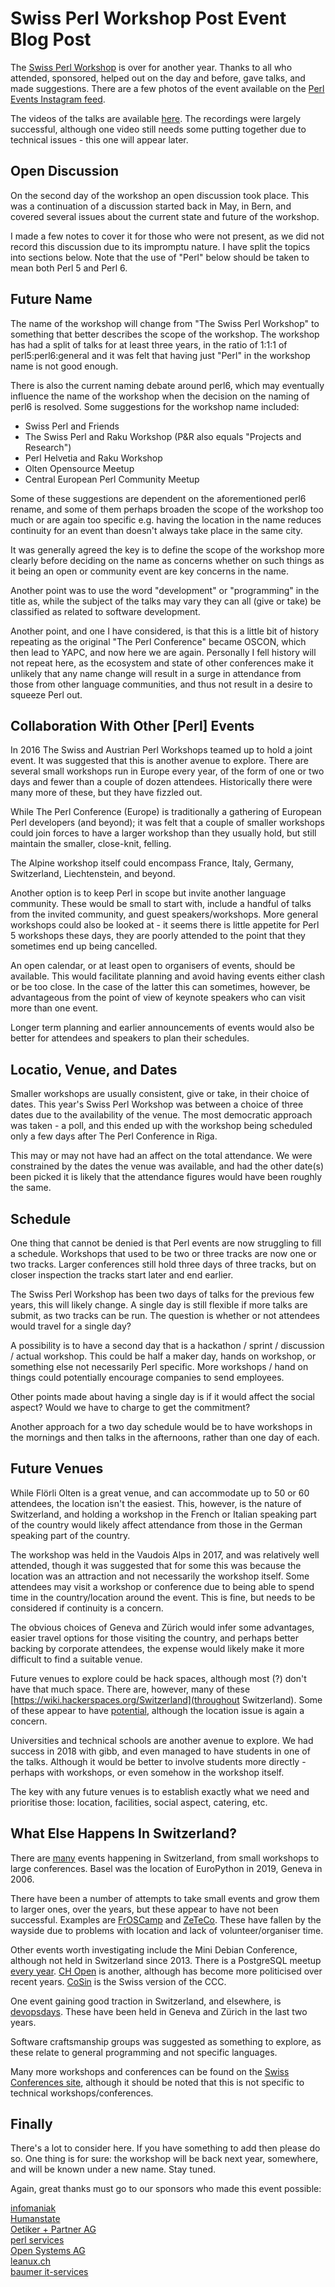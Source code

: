 # Swiss Perl Workshop Post Event Blog Post

The [Swiss Perl Workshop](http://act.perl-workshop.ch/spw2019/index.html) is over for another year. Thanks to all who attended, sponsored, helped out on the day and before, gave talks, and made suggestions. There are a few photos of the event available on the [Perl Events Instagram feed](https://www.swiss-conferences.com/conferences).

The videos of the talks are available [here](https://www.youtube.com/playlist?list=PLOOlhkMvt_o4y627mpaCGrO4ughSEeUgb). The recordings were largely successful, although one video still needs some putting together due to technical issues - this one will appear later.

## Open Discussion

On the second day of the workshop an open discussion took place. This was a continuation of a discussion started back in May, in Bern, and covered several issues about the current state and future of the workshop.

I made a few notes to cover it for those who were not present, as we did not record this discussion due to its impromptu nature. I have split the topics into sections below. Note that the use of "Perl" below should be taken to mean both Perl 5 and Perl 6.

## Future Name

The name of the workshop will change from "The Swiss Perl Workshop" to something that better describes the scope of the workshop. The workshop has had a split of talks for at least three years, in the ratio of 1:1:1 of perl5:perl6:general and it was felt that having just "Perl" in the workshop name is not good enough.

There is also the current naming debate around perl6, which may eventually influence the name of the workshop when the decision on the naming of perl6 is resolved. Some suggestions for the workshop name included:

- Swiss Perl and Friends
- The Swiss Perl and Raku Workshop (P&R also equals "Projects and Research")
- Perl Helvetia and Raku Workshop
- Olten Opensource Meetup
- Central European Perl Community Meetup

Some of these suggestions are dependent on the aforementioned perl6 rename, and some of them perhaps broaden the scope of the workshop too much or are again too specific e.g. having the location in the name reduces continuity for an event than doesn't always take place in the same city.

It was generally agreed the key is to define the scope of the workshop more clearly before deciding on the name as concerns whether on such things as it being an open or community event are key concerns in the name.

Another point was to use the word "development" or "programming" in the title as, while the subject of the talks may vary they can all (give or take) be classified as related to software development.

Another point, and one I have considered, is that this is a little bit of history repeating as the original "The Perl Conference" became OSCON, which then lead to YAPC, and now here we are again. Personally I fell history will not repeat here, as the ecosystem and state of other conferences make it unlikely that any name change will result in a surge in attendance from those from other language communities, and thus not result in a desire to squeeze Perl out.

## Collaboration With Other [Perl] Events

In 2016 The Swiss and Austrian Perl Workshops teamed up to hold a joint event. It was suggested that this is another avenue to explore. There are several small workshops run in Europe every year, of the form of one or two days and fewer than a couple of dozen attendees. Historically there were many more of these, but they have fizzled out.

While The Perl Conference (Europe) is traditionally a gathering of European Perl developers (and beyond); it was felt that a couple of smaller workshops could join forces to have a larger workshop than they usually hold, but still maintain the smaller, close-knit, felling.

The Alpine workshop itself could encompass France, Italy, Germany, Switzerland, Liechtenstein, and beyond.

Another option is to keep Perl in scope but invite another language community. These would be small to start with, include a handful of talks from the invited community, and guest speakers/workshops. More general workshops could also be looked at - it seems there is little appetite for Perl 5 workshops these days, they are poorly attended to the point that they sometimes end up being cancelled.

An open calendar, or at least open to organisers of events, should be available. This would facilitate planning and avoid having events either clash or be too close. In the case of the latter this can sometimes, however, be advantageous from the point of view of keynote speakers who can visit more than one event.

Longer term planning and earlier announcements of events would also be better for attendees and speakers to plan their schedules.

## Locatio, Venue, and Dates

Smaller workshops are usually consistent, give or take, in their choice of dates. This year's Swiss Perl Workshop was between a choice of three dates due to the availability of the venue. The most democratic approach was taken - a poll, and this ended up with the workshop being scheduled only a few days after The Perl Conference in Riga.

This may or may not have had an affect on the total attendance. We were constrained by the dates the venue was available, and had the other date(s) been picked it is likely that the attendance figures would have been roughly the same.

## Schedule

One thing that cannot be denied is that Perl events are now struggling to fill a schedule. Workshops that used to be two or three tracks are now one or two tracks. Larger conferences still hold three days of three tracks, but on closer inspection the tracks start later and end earlier.

The Swiss Perl Workshop has been two days of talks for the previous few years, this will likely change. A single day is still flexible if more talks are submit, as two tracks can be run. The question is whether or not attendees would travel for a single day?

A possibility is to have a second day that is a hackathon / sprint / discussion / actual workshop. This could be half a maker day, hands on workshop, or something else not necessarily Perl specific. More workshops / hand on things could potentially encourage companies to send employees.

Other points made about having a single day is if it would affect the social aspect? Would we have to charge to get the commitment?

Another approach for a two day schedule would be to have workshops in the mornings and then talks in the afternoons, rather than one day of each.

## Future Venues

While Flörli Olten is a great venue, and can accommodate up to 50 or 60 attendees, the location isn't the easiest. This, however, is the nature of Switzerland, and holding a workshop in the French or Italian speaking part of the country would likely affect attendance from those in the German speaking part of the country.

The workshop was held in the Vaudois Alps in 2017, and was relatively well attended, though it was suggested that for some this was because the location was an attraction and not necessarily the workshop itself. Some attendees may visit a workshop or conference due to being able to spend time in the country/location around the event. This is fine, but needs to be considered if continuity is a concern.

The obvious choices of Geneva and Zürich would infer some advantages, easier travel options for those visiting the country, and perhaps better backing by corporate attendees, the expense would likely make it more difficult to find a suitable venue.

Future venues to explore could be hack spaces, although most (?) don't have that much space. There are, however, many of these [https://wiki.hackerspaces.org/Switzerland](throughout Switzerland). Some of these appear to have [potential](https://hack.digitalglarus.ch/hacking-and-living-in-hotel-diesbach.html), although the location issue is again a concern.

Universities and technical schools are another avenue to explore. We had success in 2018 with gibb, and even managed to have students in one of the talks. Although it would be better to involve students more directly - perhaps with workshops, or even somehow in the workshop itself.

The key with any future venues is to establish exactly what we need and prioritise those: location, facilities, social aspect, catering, etc.

## What Else Happens In Switzerland?

There are [many](https://www.meetup.com/find/events/tech/?allMeetups=false&radius=100&userFreeform=Z%C3%BCrich%2C+Switzerland&mcId=c1005076&change=yes&eventFilter=mysugg) events happening in Switzerland, from small workshops to large conferences. Basel was the location of EuroPython in 2019, Geneva in 2006.

There have been a number of attempts to take small events and grow them to larger ones, over the years, but these appear to have not been successful. Examples are [FrOSCamp](https://wiki.gnome.org/FrOSCamp) and [ZeTeCo](https://zeteco.ch). These have fallen by the wayside due to problems with location and lack of volunteer/organiser time.

Other events worth investigating include the Mini Debian Conference, although not held in Switzerland since 2013. There is a PostgreSQL meetup [every year](https://www.pgday.ch/2019/). [CH Open](https://www.ch-open.ch/) is another, although has become more politicised over recent years. [CoSin](https://www.cosin.ch/de/) is the Swiss version of the CCC.

One event gaining good traction in Switzerland, and elsewhere, is [devopsdays](https://devopsdays.org/). These have been held in Geneva and Zürich in the last two years.

Software craftsmanship groups was suggested as something to explore, as these relate to general programming and not specific languages.

Many more workshops and conferences can be found on the [Swiss Conferences site](https://www.swiss-conferences.com/conferences), although it should be noted that this is not specific to technical workshops/conferences.

## Finally

There's a lot to consider here. If you have something to add then please do so. One thing is for sure: the workshop will be back next year, somewhere, and will be known under a new name. Stay tuned.

Again, great thanks must go to our sponsors who made this event possible:

<a target="_blank" href="https://www.infomaniak.com">infomaniak</a><br />
<a target="_blank" href="https://www.humanstate.com/">Humanstate</a><br />
<a target="_blank" href="http://www.oetiker.ch/">Oetiker + Partner AG</a><br />
<a target="_blank" href="http://www.perl-services.de/">perl services</a><br />
<a target="_blank" href="https://www.open-systems.com/">Open Systems AG</a><br />
<a target="_blank" href="https://www.leanux.ch/">leanux.ch</a><br />
<a target="_blank" href="https://www.baumer-its.ch/">baumer it-services</a><br />
